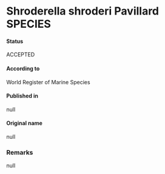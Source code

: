 Shroderella shroderi Pavillard SPECIES
=======

#### Status
ACCEPTED

#### According to
World Register of Marine Species

#### Published in
null

#### Original name
null

### Remarks
null